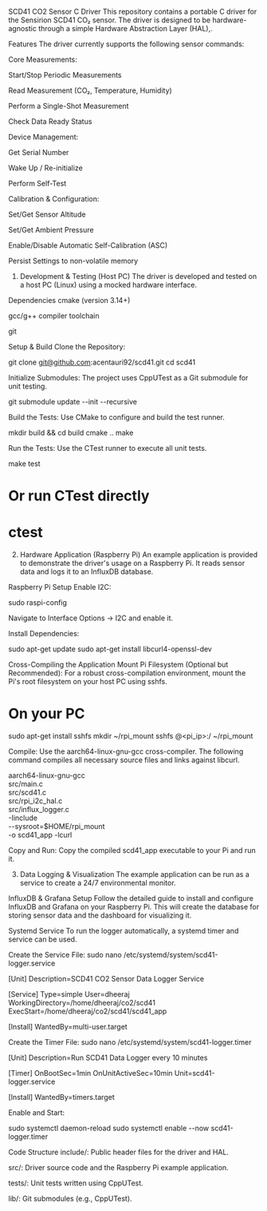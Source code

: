 SCD41 CO2 Sensor C Driver
This repository contains a portable C driver for the Sensirion SCD41 CO₂ sensor. The driver is designed to be hardware-agnostic through a simple Hardware Abstraction Layer (HAL),.

Features
The driver currently supports the following sensor commands:

Core Measurements:

Start/Stop Periodic Measurements

Read Measurement (CO₂, Temperature, Humidity)

Perform a Single-Shot Measurement

Check Data Ready Status

Device Management:

Get Serial Number

Wake Up / Re-initialize

Perform Self-Test

Calibration & Configuration:

Set/Get Sensor Altitude

Set/Get Ambient Pressure

Enable/Disable Automatic Self-Calibration (ASC)

Persist Settings to non-volatile memory

1. Development & Testing (Host PC)
The driver is developed and tested on a host PC (Linux) using a mocked hardware interface.

Dependencies
cmake (version 3.14+)

gcc/g++ compiler toolchain

git

Setup & Build
Clone the Repository:

git clone git@github.com:acentauri92/scd41.git
cd scd41

Initialize Submodules: The project uses CppUTest as a Git submodule for unit testing.

git submodule update --init --recursive

Build the Tests: Use CMake to configure and build the test runner.

mkdir build && cd build
cmake ..
make

Run the Tests: Use the CTest runner to execute all unit tests.

make test
# Or run CTest directly
# ctest

2. Hardware Application (Raspberry Pi)
An example application is provided to demonstrate the driver's usage on a Raspberry Pi. It reads sensor data and logs it to an InfluxDB database.

Raspberry Pi Setup
Enable I2C:

sudo raspi-config

Navigate to Interface Options -> I2C and enable it.

Install Dependencies:

sudo apt-get update
sudo apt-get install libcurl4-openssl-dev

Cross-Compiling the Application
Mount Pi Filesystem (Optional but Recommended): For a robust cross-compilation environment, mount the Pi's root filesystem on your host PC using sshfs.

# On your PC
sudo apt-get install sshfs
mkdir ~/rpi_mount
sshfs <user>@<pi_ip>:/ ~/rpi_mount

Compile: Use the aarch64-linux-gnu-gcc cross-compiler. The following command compiles all necessary source files and links against libcurl.

aarch64-linux-gnu-gcc \
  src/main.c \
  src/scd41.c \
  src/rpi_i2c_hal.c \
  src/influx_logger.c \
  -Iinclude \
  --sysroot=$HOME/rpi_mount \
  -o scd41_app -lcurl

Copy and Run: Copy the compiled scd41_app executable to your Pi and run it.

3. Data Logging & Visualization
The example application can be run as a service to create a 24/7 environmental monitor.

InfluxDB & Grafana Setup
Follow the detailed guide to install and configure InfluxDB and Grafana on your Raspberry Pi. This will create the database for storing sensor data and the dashboard for visualizing it.

Systemd Service
To run the logger automatically, a systemd timer and service can be used.

Create the Service File: sudo nano /etc/systemd/system/scd41-logger.service

[Unit]
Description=SCD41 CO2 Sensor Data Logger Service

[Service]
Type=simple
User=dheeraj
WorkingDirectory=/home/dheeraj/co2/scd41
ExecStart=/home/dheeraj/co2/scd41/scd41_app

[Install]
WantedBy=multi-user.target

Create the Timer File: sudo nano /etc/systemd/system/scd41-logger.timer

[Unit]
Description=Run SCD41 Data Logger every 10 minutes

[Timer]
OnBootSec=1min
OnUnitActiveSec=10min
Unit=scd41-logger.service

[Install]
WantedBy=timers.target

Enable and Start:

sudo systemctl daemon-reload
sudo systemctl enable --now scd41-logger.timer

Code Structure
include/: Public header files for the driver and HAL.

src/: Driver source code and the Raspberry Pi example application.

tests/: Unit tests written using CppUTest.

lib/: Git submodules (e.g., CppUTest).